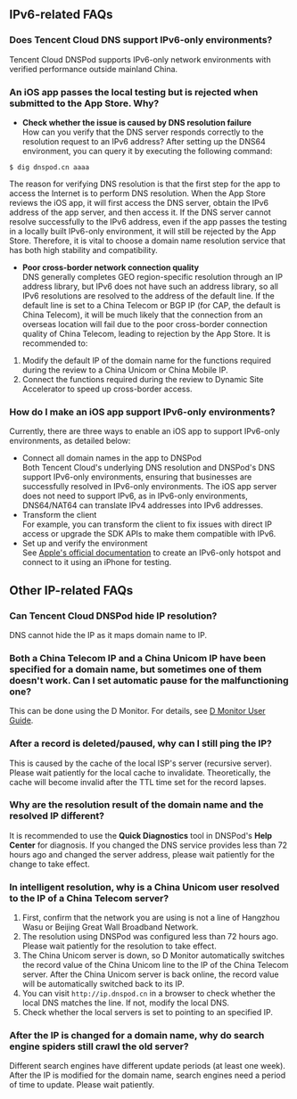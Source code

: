 ## IPv6-related FAQs
### Does Tencent Cloud DNS support IPv6-only environments?  
Tencent Cloud DNSPod supports IPv6-only network environments with verified performance outside mainland China.
### An iOS app passes the local testing but is rejected when submitted to the App Store. Why?  
* **Check whether the issue is caused by DNS resolution failure**  
How can you verify that the DNS server responds correctly to the resolution request to an IPv6 address? After setting up the DNS64 environment, you can query it by executing the following command:
```
$ dig dnspod.cn aaaa
```
The reason for verifying DNS resolution is that the first step for the app to access the Internet is to perform DNS resolution. When the App Store reviews the iOS app, it will first access the DNS server, obtain the IPv6 address of the app server, and then access it. If the DNS server cannot resolve successfully to the IPv6 address, even if the app passes the testing in a locally built IPv6-only environment, it will still be rejected by the App Store. Therefore, it is vital to choose a domain name resolution service that has both high stability and compatibility.
* **Poor cross-border network connection quality**  
DNS generally completes GEO region-specific resolution through an IP address library, but IPv6 does not have such an address library, so all IPv6 resolutions are resolved to the address of the default line. If the default line is set to a China Telecom or BGP IP (for CAP, the default is China Telecom), it will be much likely that the connection from an overseas location will fail due to the poor cross-border connection quality of China Telecom, leading to rejection by the App Store. It is recommended to:    
 1. Modify the default IP of the domain name for the functions required during the review to a China Unicom or China Mobile IP.
 2. Connect the functions required during the review to Dynamic Site Accelerator to speed up cross-border access.

### How do I make an iOS app support IPv6-only environments?  
Currently, there are three ways to enable an iOS app to support IPv6-only environments, as detailed below:    
* Connect all domain names in the app to DNSPod  
Both Tencent Cloud's underlying DNS resolution and DNSPod's DNS support IPv6-only environments, ensuring that businesses are successfully resolved in IPv6-only environments. The iOS app server does not need to support IPv6, as in IPv6-only environments, DNS64/NAT64 can translate IPv4 addresses into IPv6 addresses.
* Transform the client  
For example, you can transform the client to fix issues with direct IP access or upgrade the SDK APIs to make them compatible with IPv6.
* Set up and verify the environment  
See [Apple's official documentation](https://developer.apple.com/library/ios/documentation/NetworkingInternetWeb/Conceptual/NetworkingOverview/UnderstandingandPreparingfortheIPv6Transition/UnderstandingandPreparingfortheIPv6Transition.html#//apple_ref/doc/uid/TP40010220-CH213-SW1) to create an IPv6-only hotspot and connect to it using an iPhone for testing.

## Other IP-related FAQs
### Can Tencent Cloud DNSPod hide IP resolution?
DNS cannot hide the IP as it maps domain name to IP.  
### Both a China Telecom IP and a China Unicom IP have been specified for a domain name, but sometimes one of them doesn't work. Can I set automatic pause for the malfunctioning one?
This can be done using the D Monitor.
For details, see [D Monitor User Guide](https://support.dnspod.cn/Kb/showarticle/?qtype=%E5%8A%9F%E8%83%BD%E4%BB%8B%E7%BB%8D%E5%8F%8A%E4%BD%BF%E7%94%A8%E6%95%99%E7%A8%8B&tsid=16).
### After a record is deleted/paused, why can I still ping the IP?
This is caused by the cache of the local ISP's server (recursive server). Please wait patiently for the local cache to invalidate. Theoretically, the cache will become invalid after the TTL time set for the record lapses.
### Why are the resolution result of the domain name and the resolved IP different?
It is recommended to use the **Quick Diagnostics** tool in DNSPod's **Help Center** for diagnosis. If you changed the DNS service provides less than 72 hours ago and changed the server address, please wait patiently for the change to take effect.  
### In intelligent resolution, why is a China Unicom user resolved to the IP of a China Telecom server?
1. First, confirm that the network you are using is not a line of Hangzhou Wasu or Beijing Great Wall Broadband Network.
2. The resolution using DNSPod was configured less than 72 hours ago. Please wait patiently for the resolution to take effect.
3. The China Unicom server is down, so D Monitor automatically switches the record value of the China Unicom line to the IP of the China Telecom server. After the China Unicom server is back online, the record value will be automatically switched back to its IP. 
4. You can visit `http://ip.dnspod.cn` in a browser to check whether the local DNS matches the line. If not, modify the local DNS.
5. Check whether the local servers is set to pointing to an specified IP.

### After the IP is changed for a domain name, why do search engine spiders still crawl the old server?
Different search engines have different update periods (at least one week). After the IP is modified for the domain name, search engines need a period of time to update. Please wait patiently.


